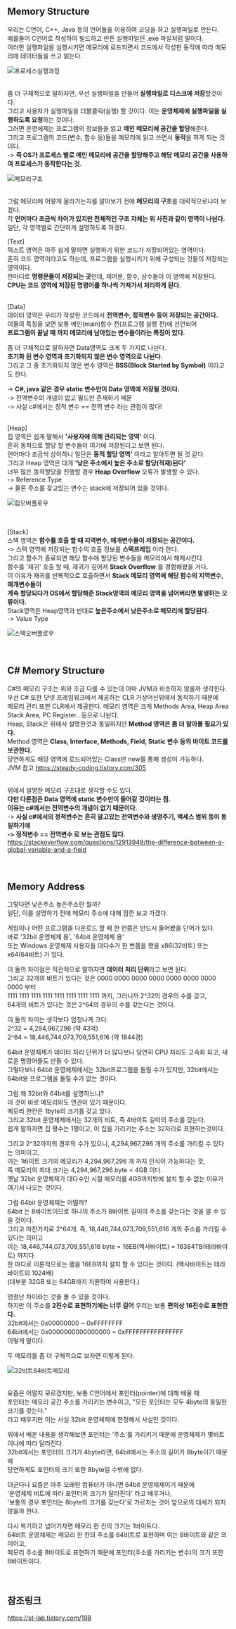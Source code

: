 ## Memory Structure
우리는 C언어, C++, Java 등의 언어들을 이용하여 코딩을 하고 실행파일로 만든다.<br>
예를들어 C언어로 작성하여 빌드하고 만든 실행파일인 .exe 파일처럼 말이다.<br>
이러한 실행파일을 실행시키면 메모리에 로드되면서 코드에서 작성한 동작에 따라 메모리에 데이터들을 쓰고 읽는다.<br>

![프로세스실행과정](https://user-images.githubusercontent.com/43705434/132089150-c3c4aae3-3df6-4695-b1ba-49e343a269e8.PNG)<br>
<br>

좀 더 구체적으로 말하자면, 우선 실행파일을 만들어 **실행파일로 디스크에 저장**할것이다.<br>
그리고 사용자가 실행파일을 더블클릭(실행) 할 것이다. 이는 **운영체제에 실행파일을 실행하도록 요청**하는 것이다.<br>
그러면 운영체제는 프로그램의 정보들을 읽고 **메인 메모리에 공간을 할당**해준다.<br>
그리고 프로그램의 코드(변수, 함수 등)들을 메모리에 읽고 쓰면서 **동작**을 하게 되는 것이다.<br>
-> **즉 OS가 프로세스 별로 메인 메모리에 공간을 할당해주고 해당 메모리 공간을 사용하여 프로세스가 동작한다는 것.**<br>
 
![메모리구조](https://user-images.githubusercontent.com/43705434/132089149-a65a4508-f826-4b38-aa18-e3ed36dd245d.PNG)<br>
<br>

그럼 메모리에 어떻게 올라가는지를 알아보기 전에 **메모리의 구조**를 대략적으로나마 보겠다.<br>
각 **언어마다 조금씩 차이가 있지만 전체적인 구조 자체는 위 사진과 같이 영역이 나뉜다.**<br>
일단, 각 영역별로 간단하게 설명하도록 하겠다.<br>

[Text]<br>
텍스트 영역은 아주 쉽게 말하면 실행하기 위한 코드가 저장되어있는 영역이다.<br>
흔히 코드 영역이라고도 하는데, 프로그램을 실행시키기 위해 구성되는 것들이 저장되는 영역이다.<br>
한마디로 **명령문들이 저장되는 곳**인데, 제어문, 함수, 상수들이 이 영역에 저장된다.<br> 
**CPU는 코드 영역에 저장된 명령어를 하나씩 가져가서 처리하게 된다.**<br>
<br>
 
[Data]<br>
데이터 영역은 우리가 작성한 코드에서 **전역변수, 정적변수 등이 저장되는 공간이다.**<br>
이들의 특징을 보면 보통 메인(main)함수 전(프로그램 실행 전)에 선언되어<br>
**프로그램이 끝날 때 까지 메모리에 남아있는 변수들이라는 특징이 있다.**<br>

좀 더 구체적으로 말하자면 Data영역도 크게 두 가지로 나뉜다.<br>
**초기화 된 변수 영역과 초기화되지 않은 변수 영역으로 나뉜다.**<br>
그리고 그 중 초기화되지 않은 변수 영역은 **BSS(Block Started by Symbol)** 이라고도 한다.<br> 

-> **C#, java 같은 경우 static 변수만이 Data 영역에 저장될 것이다.**<br>
-> 전역변수의 개념이 없고 필드만 존재하기 때문<br>
-> 사실 c#에서는 정적 변수 == 전역 변수 라는 관점이 많다!<br>
<br>
 
[Heap]<br>
힙 영역은 쉽게 말해서 **'사용자에 의해 관리되는 영역'** 이다.<br>
흔히 동적으로 할당 할 변수들이 여기에 저장된다고 보면 된다.<br>
언어마다 조금씩 상이하니 일단은 **동적 할당 영역'** 이라고 알아두면 될 것 같다.<br>
그리고 Heap 영역은 대개 **'낮은 주소에서 높은 주소로 할당(적재)된다'**<br>
너무 많은 동적할당을 진행할 경우 **Heap Overflow** 오류가 발생할 수 있다.<br>
-> Reference Type<br>
-> 물론 주소를 갖고있는 변수는 stack에 저장되어 있을 것이다.<br>

![힙오버플로우](https://user-images.githubusercontent.com/43705434/132089153-92f85bfc-3016-4f72-a388-b9af571c06fa.PNG)<br>
<br>
<br>

[Stack]<br>
스택 영역은 **함수를 호출 할 때 지역변수, 매개변수들이 저장되는 공간이다.**<br>
-> 스택 영역에 저장되는 함수의 호출 정보를 **스택프레임** 이라 한다.<br>
그리고 함수가 종료되면 해당 함수에 할당된 변수들을 메모리에서 해제시킨다.<br>
함수를 '재귀' 호출 할 때, 재귀가 깊어져 **Stack Overflow** 를 경험해봤을 거다.<br>
이 이유가 재귀를 반복적으로 호출하면서 **Stack 메모리 영역에 해당 함수의 지역변수, 매개변수들이<br>
계속 할당되다가 OS에서 할당해준 Stack영역의 메모리 영역을 넘어버리면 발생하는 오류이다.**<br>
Stack영역은 Heap영역과 반대로 **높은주소에서 낮은주소로 메모리에 할당된다.**<br>
-> Value Type<br>

![스택오버플로우](https://user-images.githubusercontent.com/43705434/132089152-659c13c3-8121-4c69-a330-ce9b6d2f1d04.PNG)<br>
<br>
<br>

## C# Memory Structure
C#의 메모리 구조는 위와 조금 다를 수 있는데 아마 JVM과 비슷하지 않을까 생각한다.<br>
우선 C# 또한 닷넷 프레임워크에서 제공하는 CLR 가상머신위에서 동작하기 때문에<br>
메모리 관리 또한 CLR에서 제공한다. 메모리 영역은 크게 Methods Area, Heap Area<br>
Stack Area, PC Register.. 등으로 나뉜다.<br>
Heap, Stack은 위에서 설명한것과 동일하지만 **Method 영역은 좀 더 알아볼 필요가 있다.**<br>
Method 영역은 **Class, Interface, Methods, Field, Static 변수 등의 바이트 코드를 보관한다.**<br>
당연하게도 해당 영역에 로드되어있는 Class만 new를 통해 생성이 가능하다.<br>
JVM 참고 https://steady-coding.tistory.com/305 <br>
<br>

위에서 설명한 메모리 구조대로 생각할 수도 있다.<br>
**다만 다른점은 Data 영역에 static 변수만이 들어갈 것이라는 점.<br>
이유는 c#에서는 전역변수의 개념이 없기 때문이다.**<br>
-> **사실 c#에서의 정적변수는 흔히 알고있는 전역변수와 생명주기, 액세스 범위 등이 동일하기에<br>
-> 정적변수 == 전역변수 로 보는 관점도 많다.**<br>
https://stackoverflow.com/questions/12913949/the-difference-between-a-global-variable-and-a-field <br>
<br>
<br>

## Memory Address
그렇다면 낮은주소 높은주소란 뭘까?<br>
일단, 이를 설명하기 전에 메모리 주소에 대해 잠깐 보고 가겠다.<br>

게임이나 어떤 프로그램을 다운로드 할 때 한 번쯤은 반드시 들어봤을 단어가 있다.<br>
바로 '32bit 운영체제 용', '64bit 운영체제 용'<br>
또는 Windows 운영체제 사용자들 대다수가 한 번쯤을 봤을 x86(32비트) 또는 x64(64비트) 가 있다.<br>

이 둘의 차이점은 직관적으로 말하자면 **데이터 처리 단위**라고 보면 된다.<br>
그리고 32개의 비트가 있다는 것은 0000 0000 0000 0000 0000 0000 0000 0000 부터<br>
1111 1111 1111 1111 1111 1111 1111 1111 까지, 그러니까 2^32의 경우의 수를 갖고,<br>
64개의 비트가 있다는 것은 2^64의 경우의 수를 갖는다는 것이다.<br>

이 둘의 차이는 생각보다 엄청나게 크다.<br>
2^32 = 4,294,967,296 (약 43억)<br>
2^64 = 18,446,744,073,709,551,616 (약 1844경)<br>

64bit 운영체제가 데이터 처리 단위가 더 많다보니 당연히 CPU 처리도 고속화 되고, 새로운 명령어들도 만들 수 있다.<br>
그렇다보니 64bit 운영체제에서는 32bit프로그램을 돌릴 수가 있지만, 32bit에서는 64bit용 프로그램을 돌릴 수가 없는 것이다.<br>

그럼 왜 32bit와 64bit를 설명하느냐?<br>
이 것이 바로 메모리와도 연관이 있기 때문이다.<br>
메모리 한칸은 1byte의 크기를 갖고 있다.<br>
그리고 32bit 운영체제에서는 32개의 비트, 즉 4바이트 길이의 주소를 갖는다.<br>
쉽게 말하자면 집 평수는 1평이고, 이 집을 가리키는 주소는 32자리로 표현하는것이다.<br>

그리고 2^32까지의 경우의 수가 있으니, 4,294,967,296 개의 주소를 가리킬 수 있다는 의미이고,<br>
이는 1바이트 크기의 메모리가 4,294,967,296 개 까지 인식이 가능하다는 것,<br>
즉 메모리의 최대 크기는 4,294,967,296 byte = 4GB 이다.<br>
옛날 32bit 운영체제가 대다수인 시절 메모리를 4GB까지밖에 설치 할 수 없는 이유가 여기서 나오는 것이다.<br>

그럼 64bit 운영체제는 어떨까?<br>
64bit 는 8바이트이므로 하나의 주소가 8바이트 길이의 주소를 갖는다는 것을 알 수 있을 것이다.<br>
그리고 마찬가지로 2^64개. 즉, 18,446,744,073,709,551,616 개의 주소를 가리킬 수 있다는 의미고<br>
이는 18,446,744,073,709,551,616 byte = 16EB(엑사바이트) = 16384TB(테라바이트) 까지다.<br>
한 마디로 이론적으로는 램을 16EB까지 설치 할 수 있다는 것이다. (엑사바이트는 테라바이트의 1024배)<br>
(대부분 32GB 또는 64GB까지 지원하여 사용한다.)<br>

엄청난 차이라는 것을 볼 수 있을 것이다.<br>
하지만 이 주소를 **2진수로 표현하기에는 너무 길어** 우리는 보통 **편의상 16진수로 표현한다.**<br>
32bit에서는 0x00000000 ~ 0xFFFFFFFF<br>
64bit에서는 0x0000000000000000 ~ 0xFFFFFFFFFFFFFFFF<br>
이렇게 말이다.<br>

두 메모리를 좀 더 구체적으로 보자면 이렇게 된다.<br>

![32비트64비트메모리](https://user-images.githubusercontent.com/43705434/132089151-58459acd-058e-463e-92c5-0112e0e80f5e.PNG)<br>
<br>

요즘은 어떨지 모르겠지만, 보통 C언어에서 포인터(pointer)에 대해 배울 때<br>
포인터는 메모리 공간 주소를 가리키는 변수이고, "모든 포인터는 모두 4byte의 동일한 크기를 갖는다."<br>
라고 배우지만 이는 사실 32bit 운영체제에 한정해서 사실인 것이다.<br>

위에서 배운 내용을 생각해보면 포인터는 '주소'를 가리키기 때문에 운영체제가 몇비트이냐에 따라 달라진다.<br>
32bit에서는 포인터의 크기가 4byte라면, 64bit에서는 주소의 길이가 8byte이기 때문에<br>
당연하게도 포인터의 크기 또한 8byte일 수밖에 없다.<br>

더군다나 요즘은 아주 오래된 컴퓨터가 아니면 64bit 운영체제이기 때문에<br>
'운영체제 비트에 따라 포인터의 크기가 달라진다' 라고 배우거나,<br>
'보통의 경우 포인터는 8byte의 크기를 갖는다'로 가르치는 것이 앞으로의 대세가 되지 않을까 한다.<br>
 
다시 복기하고 넘어가자면 메모리 한 칸의 크기는 1바이트다.<br>
64비트 운영체제는 메모리 한 칸의 주소를 64비트로 표현하며 이는 8바이트와 같은 의미이고,<br>
메모리 주소를 8바이트로 표현하기 때문에 포인터(주소를 가리키는 변수)의 크기 또한 8바이트이다.<br>
<br>
<br>

## 참조링크
https://st-lab.tistory.com/198 <br>
